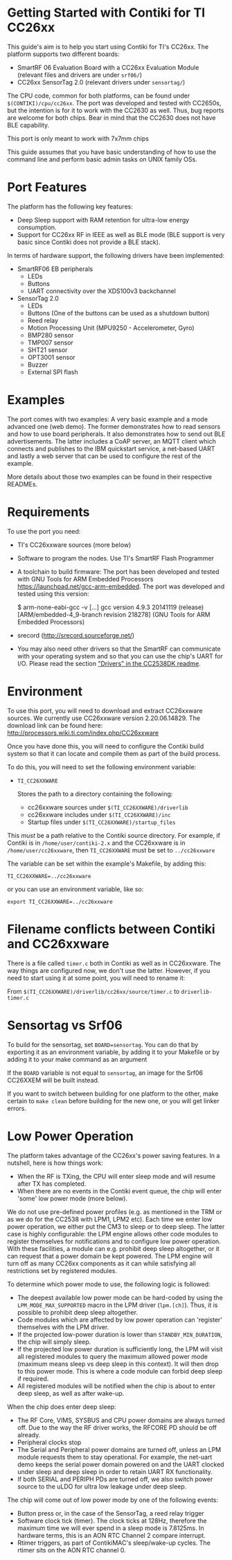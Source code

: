 Getting Started with Contiki for TI CC26xx
==========================================

This guide's aim is to help you start using Contiki for TI's CC26xx. The
platform supports two different boards:

* SmartRF 06 Evaluation Board with a CC26xx Evaluation Module (relevant files
  and drivers are under `srf06/`)
* CC26xx SensorTag 2.0 (relevant drivers under `sensortag/`)

The CPU code, common for both platforms, can be found under `$(CONTIKI)/cpu/cc26xx`.
The port was developed and tested with CC2650s, but the intention is for it to
work with the CC2630 as well. Thus, bug reports are welcome for both chips.
Bear in mind that the CC2630 does not have BLE capability.

This port is only meant to work with 7x7mm chips

This guide assumes that you have basic understanding of how to use the command
line and perform basic admin tasks on UNIX family OSs.

Port Features
=============
The platform has the following key features:

* Deep Sleep support with RAM retention for ultra-low energy consumption.
* Support for CC26xx RF in IEEE as well as BLE mode (BLE support is very basic
  since Contiki does not provide a BLE stack).

In terms of hardware support, the following drivers have been implemented:

* SmartRF06 EB peripherals
  * LEDs
  * Buttons
  * UART connectivity over the XDS100v3 backchannel
* SensorTag 2.0
  * LEDs
  * Buttons (One of the buttons can be used as a shutdown button)
  * Reed relay
  * Motion Processing Unit (MPU9250 - Accelerometer, Gyro)
  * BMP280 sensor
  * TMP007 sensor
  * SHT21 sensor
  * OPT3001 sensor
  * Buzzer
  * External SPI flash

Examples
========
The port comes with two examples: A very basic example and a mode advanced one
(web demo). The former demonstrates how to read sensors and how to use board
peripherals. It also demonstrates how to send out BLE advertisements.
The latter includes a CoAP server, an MQTT client which connects and publishes
to the IBM quickstart service, a net-based UART and lastly a web server that
can be used to configure the rest of the example.

More details about those two examples can be found in their respective READMEs.

Requirements
============
To use the port you need:

* TI's CC26xxware sources (more below)
* Software to program the nodes. Use TI's SmartRF Flash Programmer
* A toolchain to build firmware: The port has been developed and tested with
  GNU Tools for ARM Embedded Processors <https://launchpad.net/gcc-arm-embedded>.
  The port was developed and tested using this version:

    $ arm-none-eabi-gcc -v
    [...]
    gcc version 4.9.3 20141119 (release) [ARM/embedded-4_9-branch revision 218278] (GNU Tools for ARM Embedded Processors)

* srecord (http://srecord.sourceforge.net/)
* You may also need other drivers so that the SmartRF can communicate with your
operating system and so that you can use the chip's UART for I/O. Please read
the section ["Drivers" in the CC2538DK readme](https://github.com/contiki-os/contiki/tree/master/platform/cc2538dk#drivers).

Environment
===========
To use this port, you will need to download and extract CC26xxware sources. We
currently use CC26xxware version 2.20.06.14829. The download link can be found
here: http://processors.wiki.ti.com/index.php/CC26xxware

Once you have done this, you will need to configure the Contiki build system so
that it can locate and compile them as part of the build process.

To do this, you will need to set the following environment variable:

*  `TI_CC26XXWARE`

    Stores the path to a directory containing the following:

    * cc26xxware sources under `$(TI_CC26XXWARE)/driverlib`
    * cc26xxware includes under `$(TI_CC26XXWARE)/inc`
    * Startup files under `$(TI_CC26XXWARE)/startup_files`

This _must_ be a path relative to the Contiki source directory. For
example, if Contiki is in `/home/user/contiki-2.x` and the CC26xxware is in
`/home/user/cc26xxware`, then `TI_CC26XXWARE` must be set to `../cc26xxware`

The variable can be set within the example's Makefile, by adding this:

    TI_CC26XXWARE=../cc26xxware

or you can use an environment variable, like so:

    export TI_CC26XXWARE=../cc26xxware

Filename conflicts between Contiki and CC26xxware
=================================================
There is a file called `timer.c` both in Contiki as well as in CC26xxware. The
way things are configured now, we don't use the latter. However, if you need to
start using it at some point, you will need to rename it:

From `$(TI_CC26XXWARE)/driverlib/cc26xx/source/timer.c` to `driverlib-timer.c`

Sensortag vs Srf06
==================
To build for the sensortag, set `BOARD=sensortag`. You can do that by exporting
it as an environment variable, by adding it to your Makefile or by adding it to
your make command as an argument

If the `BOARD` variable is not equal to `sensortag`, an image for the Srf06
CC26XXEM will be built instead.

If you want to switch between building for one platform to the other, make
certain to `make clean` before building for the new one, or you will get linker
errors.

Low Power Operation
===================
The platform takes advantage of the CC26xx's power saving features. In a
nutshell, here is how things work:

* When the RF is TXing, the CPU will enter sleep mode and will resume after TX
  has completed.
* When there are no events in the Contiki event queue, the chip will enter
  'some' low power mode (more below).

We do not use pre-defined power profiles (e.g. as mentioned in the TRM or as
we do for the CC2538 with LPM1, LPM2 etc). Each time we enter low power
operation, we either put the CM3 to sleep or to deep sleep. The latter case is
highly configurable: the LPM engine allows other code modules to register
themselves for notifications and to configure low power operation. With these
facilities, a module can e.g. prohibit deep sleep altogether, or it can request
that a power domain be kept powered. The LPM engine will turn off as many
CC26xx components as it can while satisfying all restrictions set by registered
modules.

To determine which power mode to use, the following logic is followed:

* The deepest available low power mode can be hard-coded by using
  the `LPM_MODE_MAX_SUPPORTED` macro in the LPM driver (`lpm.[ch]`). Thus, it
  is possible to prohibit deep sleep altogether.
* Code modules which are affected by low power operation can 'register'
  themselves with the LPM driver.
* If the projected low-power duration is lower than `STANDBY_MIN_DURATION`,
  the chip will simply sleep.
* If the projected low power duration is sufficiently long, the LPM will visit
  all registered modules to query the maximum allowed power mode (maximum means
  sleep vs deep sleep in this context). It will then drop to this power mode.
  This is where a code module can forbid deep sleep if required.
* All registered modules will be notified when the chip is about to enter
  deep sleep, as well as after wake-up.

When the chip does enter deep sleep:

* The RF Core, VIMS, SYSBUS and CPU power domains are always turned off. Due to
  the way the RF driver works, the RFCORE PD should be off already.
* Peripheral clocks stop
* The Serial and Peripheral power domains are turned off, unless an LPM module
  requests them to stay operational. For example, the net-uart demo keeps the
  serial power domain powered on and the UART clocked under sleep and deep
  sleep in order to retain UART RX functionality.
* If both SERIAL and PERIPH PDs are turned off, we also switch power source to
  the uLDO for ultra low leakage under deep sleep.

The chip will come out of low power mode by one of the following events:

* Button press or, in the case of the SensorTag, a reed relay trigger
* Software clock tick (timer). The clock ticks at 128Hz, therefore the maximum
  time we will ever spend in a sleep mode is 7.8125ms. In hardware terms, this
  is an AON RTC Channel 2 compare interrupt.
* Rtimer triggers, as part of ContikiMAC's sleep/wake-up cycles. The rtimer
  sits on the AON RTC channel 0.
